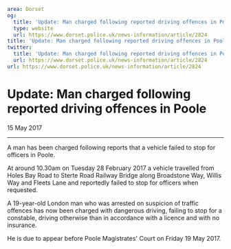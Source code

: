 ```yaml
area: Dorset
og:
  title: 'Update: Man charged following reported driving offences in Poole'
  type: website
  url: https://www.dorset.police.uk/news-information/article/2824
title: 'Update: Man charged following reported driving offences in Poole |'
twitter:
  title: 'Update: Man charged following reported driving offences in Poole'
  url: https://www.dorset.police.uk/news-information/article/2824
url: https://www.dorset.police.uk/news-information/article/2824
```

# Update: Man charged following reported driving offences in Poole

15 May 2017

* * *

A man has been charged following reports that a vehicle failed to stop for officers in Poole.

At around 10.30am on Tuesday 28 February 2017 a vehicle travelled from Holes Bay Road to Sterte Road Railway Bridge along Broadstone Way, Willis Way and Fleets Lane and reportedly failed to stop for officers when requested.

A 19-year-old London man who was arrested on suspicion of traffic offences has now been charged with dangerous driving, failing to stop for a constable, driving otherwise than in accordance with a licence and with no insurance.

He is due to appear before Poole Magistrates' Court on Friday 19 May 2017.
